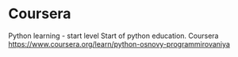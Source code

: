 # Coursera
Python learning - start level
Start of python education.
Coursera https://www.coursera.org/learn/python-osnovy-programmirovaniya

